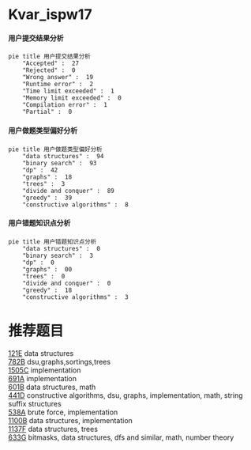 # Kvar_ispw17

<!-- tabs:start -->



#### **用户提交结果分析**

```mermaid
pie title 用户提交结果分析
    "Accepted" :  27
    "Rejected" :  0
    "Wrong answer" :  19
    "Runtime error" :  2
    "Time limit exceeded" :  1
    "Memory limit exceeded" :  0
    "Compilation error" :  1
    "Partial" :  0
```

#### **用户做题类型偏好分析**

```mermaid
pie title 用户做题类型偏好分析
    "data structures" :  94
    "binary search" :  93
    "dp" :  42
    "graphs" :  18
    "trees" :  3
    "divide and conquer" :  89
    "greedy" :  39
    "constructive algorithms" :  8
```
#### **用户错题知识点分析**

```mermaid
pie title 用户错题知识点分析
    "data structures" :  0
    "binary search" :  3
    "dp" :  0
    "graphs" :  00
    "trees" :  0
    "divide and conquer" :  0
    "greedy" :  18
    "constructive algorithms" :  3
```



<!-- tabs:end -->
# 推荐题目
[121E](https://codeforces.com/contest/121/problem/E)		data structures		  
[782B](https://codeforces.com/contest/782/problem/B)		dsu,graphs,sortings,trees		  
[1505C](https://codeforces.com/contest/1505/problem/C)		implementation		  
[691A](https://codeforces.com/contest/691/problem/A)		implementation		  
[601B](https://codeforces.com/contest/601/problem/B)		data structures,
                        math		  
[441D](https://codeforces.com/contest/441/problem/D)		constructive algorithms,
                        dsu,
                        graphs,
                        implementation,
                        math,
                        string suffix structures		  
[538A](https://codeforces.com/contest/538/problem/A)		brute force,
                        implementation		  
[1100B](https://codeforces.com/contest/1100/problem/B)		data structures,
                        implementation		  
[1137F](https://codeforces.com/contest/1137/problem/F)		data structures,
                        trees		  
[633G](https://codeforces.com/contest/633/problem/G)		bitmasks,
                        data structures,
                        dfs and similar,
                        math,
                        number theory		  
